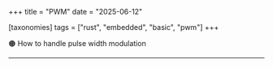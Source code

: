 +++
title = "PWM"
date = "2025-06-12"

[taxonomies]
tags = ["rust", "embedded", "basic", "pwm"]
+++

🟠 How to handle pulse width modulation

<!-- more -->
---


